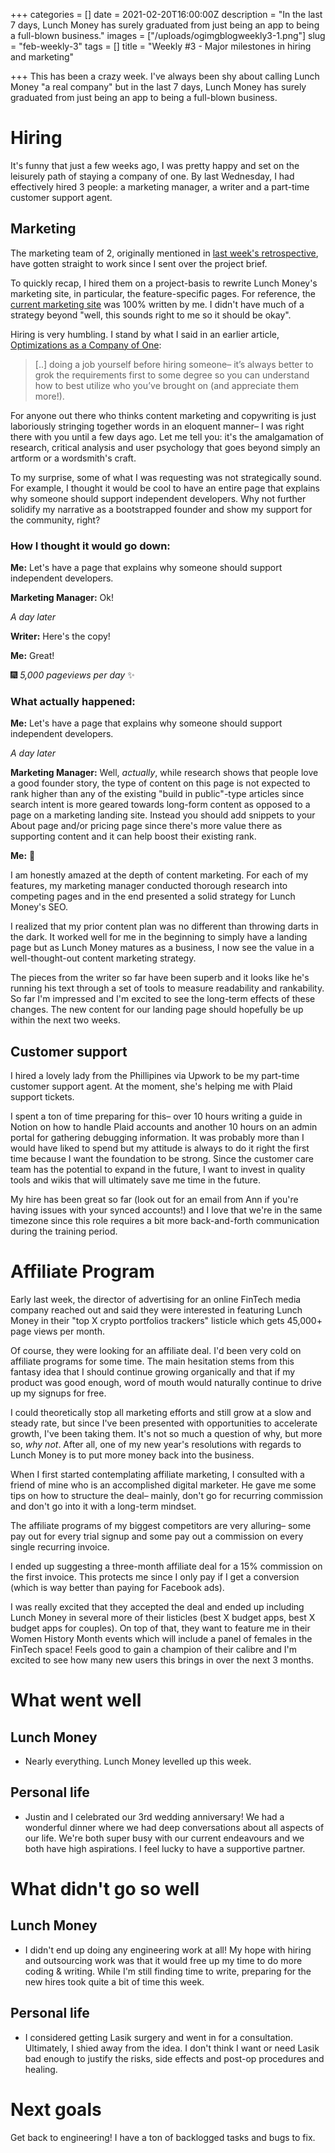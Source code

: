 +++
categories = []
date = 2021-02-20T16:00:00Z
description = "In the last 7 days, Lunch Money has surely graduated from just being an app to being a full-blown business."
images = ["/uploads/ogimgblogweekly3-1.png"]
slug = "feb-weekly-3"
tags = []
title = "Weekly #3 - Major milestones in hiring and marketing"

+++
This has been a crazy week. I've always been shy about calling Lunch Money "a real company" but in the last 7 days, Lunch Money has surely graduated from just being an app to being a full-blown business.

# Hiring

It's funny that just a few weeks ago, I was pretty happy and set on the leisurely path of staying a company of one. By last Wednesday, I had effectively hired 3 people: a marketing manager, a writer and a part-time customer support agent.

## Marketing

The marketing team of 2, originally mentioned in [last week's retrospective](https://lunchbag.ca/feb-weekly-2), have gotten straight to work since I sent over the project brief.

To quickly recap, I hired them on a project-basis to rewrite Lunch Money's marketing site, in particular, the feature-specific pages. For reference, the [current marketing site](https://lunchmoney.app) was 100% written by me. I didn't have much of a strategy beyond "well, this sounds right to me so it should be okay".

Hiring is very humbling. I stand by what I said in an earlier article, [Optimizations as a Company of One](https://lunchbag.ca/company-of-one):

> \[..\] doing a job yourself before hiring someone– it’s always better to grok the requirements first to some degree so you can understand how to best utilize who you’ve brought on (and appreciate them more!).

For anyone out there who thinks content marketing and copywriting is just laboriously stringing together words in an eloquent manner– I was right there with you until a few days ago. Let me tell you: it's the amalgamation of research, critical analysis and user psychology that goes beyond simply an artform or a wordsmith's craft.

To my surprise, some of what I was requesting was not strategically sound. For example, I thought it would be cool to have an entire page that explains why someone should support independent developers. Why not further solidify my narrative as a bootstrapped founder and show my support for the community, right?

### **How I thought it would go down:**

**Me:** Let's have a page that explains why someone should support independent developers.

**Marketing Manager:** Ok!

_A day later_

**Writer:** Here's the copy!

**Me:** Great!

🎆 _5,000 pageviews per day_ ✨

### **What actually happened:**

**Me:** Let's have a page that explains why someone should support independent developers.

_A day later_

**Marketing Manager:** Well, _actually_, while research shows that people love a good founder story, the type of content on this page is not expected to rank higher than any of the existing "build in public"-type articles since search intent is more geared towards long-form content as opposed to a page on a marketing landing site. Instead you should add snippets to your About page and/or pricing page since there's more value there as supporting content and it can help boost their existing rank.

**Me:** 🤯

I am honestly amazed at the depth of content marketing. For each of my features, my marketing manager conducted thorough research into competing pages and in the end presented a solid strategy for Lunch Money's SEO.

I realized that my prior content plan was no different than throwing darts in the dark. It worked well for me in the beginning to simply have a landing page but as Lunch Money matures as a business, I now see the value in a well-thought-out content marketing strategy.

The pieces from the writer so far have been superb and it looks like he's running his text through a set of tools to measure readability and rankability. So far I'm impressed and I'm excited to see the long-term effects of these changes. The new content for our landing page should hopefully be up within the next two weeks.

## Customer support

I hired a lovely lady from the Phillipines via Upwork to be my part-time customer support agent. At the moment, she's helping me with Plaid support tickets.

I spent a ton of time preparing for this– over 10 hours writing a guide in Notion on how to handle Plaid accounts and another 10 hours on an admin portal for gathering debugging information. It was probably more than I would have liked to spend but my attitude is always to do it right the first time because I want the foundation to be strong. Since the customer care team has the potential to expand in the future, I want to invest in quality tools and wikis that will ultimately save me time in the future.

My hire has been great so far (look out for an email from Ann if you're having issues with your synced accounts!) and I love that we're in the same timezone since this role requires a bit more back-and-forth communication during the training period.

# Affiliate Program

Early last week, the director of advertising for an online FinTech media company reached out and said they were interested in featuring Lunch Money in their "top X crypto portfolios trackers" listicle which gets 45,000+ page views per month.

Of course, they were looking for an affiliate deal. I'd been very cold on affiliate programs for some time. The main hesitation stems from this fantasy idea that I should continue growing organically and that if my product was good enough, word of mouth would naturally continue to drive up my signups for free.

I could theoretically stop all marketing efforts and still grow at a slow and steady rate, but since I've been presented with opportunities to accelerate growth, I've been taking them. It's not so much a question of why, but more so, _why_ _not_. After all, one of my new year's resolutions with regards to Lunch Money is to put more money back into the business.

When I first started contemplating affiliate marketing, I consulted with a friend of mine who is an accomplished digital marketer. He gave me some tips on how to structure the deal– mainly, don't go for recurring commission and don't go into it with a long-term mindset. 

The affiliate programs of my biggest competitors are very alluring– some pay out for every trial signup and some pay out a commission on every single recurring invoice.

I ended up suggesting a three-month affiliate deal for a 15% commission on the first invoice. This protects me since I only pay if I get a conversion (which is way better than paying for Facebook ads). 

I was really excited that they accepted the deal and ended up including Lunch Money in several more of their listicles (best X budget apps, best X budget apps for couples). On top of that, they want to feature me in their Women History Month events which will include a panel of females in the FinTech space! Feels good to gain a champion of their calibre and I'm excited to see how many new users this brings in over the next 3 months.

# What went well

## Lunch Money

* Nearly everything. Lunch Money levelled up this week.

## Personal life

* Justin and I celebrated our 3rd wedding anniversary! We had a wonderful dinner where we had deep conversations about all aspects of our life. We're both super busy with our current endeavours and we both have high aspirations. I feel lucky to have a supportive partner.

# What didn't go so well

## Lunch Money

* I didn't end up doing any engineering work at all! My hope with hiring and outsourcing work was that it would free up my time to do more coding & writing. While I'm still finding time to write, preparing for the new hires took quite a bit of time this week.

## Personal life

* I considered getting Lasik surgery and went in for a consultation. Ultimately, I shied away from the idea. I don't think I want or need Lasik bad enough to justify the risks, side effects and post-op procedures and healing.

# Next goals

Get back to engineering! I have a ton of backlogged tasks and bugs to fix.
